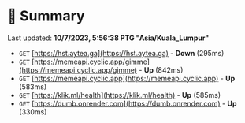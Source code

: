 # 📖 Summary
Last updated: **10/7/2023, 5:56:38 PTG "Asia/Kuala_Lumpur"**

- `GET` [https://hst.aytea.ga](https://hst.aytea.ga) - **Down** (295ms)
- `GET` [https://memeapi.cyclic.app/gimme](https://memeapi.cyclic.app/gimme) - **Up** (842ms)
- `GET` [https://memeapi.cyclic.app](https://memeapi.cyclic.app) - **Up** (583ms)
- `GET` [https://klik.ml/health](https://klik.ml/health) - **Up** (585ms)
- `GET` [https://dumb.onrender.com](https://dumb.onrender.com) - **Up** (330ms)
